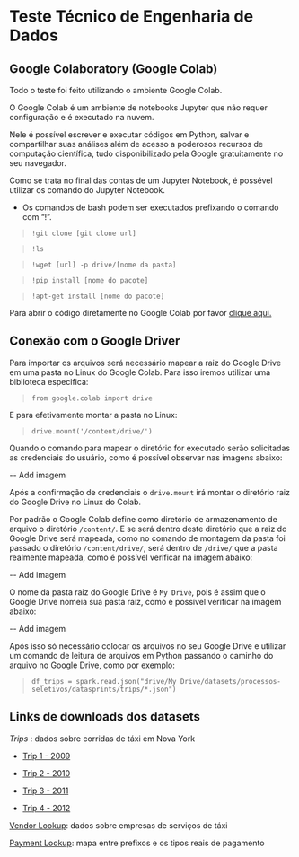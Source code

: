 # Teste Técnico de Engenharia de Dados


## Google Colaboratory (Google Colab)
Todo o teste foi feito utilizando o ambiente Google Colab. 

O Google Colab é um ambiente de notebooks Jupyter que não requer configuração e é executado na nuvem. 

Nele é possível escrever e executar códigos em Python, salvar e compartilhar suas análises além de acesso a poderosos recursos de computação científica, tudo disponibilizado pela Google gratuitamente no seu navegador.

Como se trata no final das contas de um Jupyter Notebook, é possével utilizar os comando do Jupyter Notebook.

* Os comandos de bash podem ser executados prefixando o comando com “!”.

> ```!git clone [git clone url]```

> ```!ls```

> ```!wget [url] -p drive/[nome da pasta]```

> ```!pip install [nome do pacote]```

> ```!apt-get install [nome do pacote]```


Para abrir o código diretamente no Google Colab por favor [clique aqui.](https://colab.research.google.com/drive/1jQ8l0p3irrfhwJOCRr-5i60SYhdQxZmK)



## Conexão com o Google Driver

Para importar os arquivos será necessário mapear a raiz do Google Drive em uma pasta no Linux do Google Colab. Para isso iremos utilizar uma biblioteca especifica:

> ```from google.colab import drive```

E para efetivamente montar a pasta no Linux:

> ```drive.mount('/content/drive/')```

Quando o comando para mapear o diretório for executado serão solicitadas as credenciais do usuário, como é possível observar nas imagens abaixo:

-- Add imagem

Após a confirmação de credenciais o ```drive.mount``` irá montar o diretório raiz do Google Drive no Linux do Colab.

Por padrão o Google Colab define como diretório de armazenamento de arquivo o diretório ```/content/```. E se será dentro deste diretório que a raiz do Google Drive será mapeada, como no comando de montagem da pasta foi passado o diretório ```/content/drive/```, será dentro de ```/drive/``` que a pasta realmente mapeada, como é possível verificar na imagem abaixo:

-- Add imagem

O nome da pasta raiz do Google Drive é ```My Drive```, pois é assim que o Google Drive nomeia sua pasta raiz, como é possível verificar na imagem abaixo:

-- Add imagem

Após isso só necessário colocar os arquivos no seu Google Drive e utilizar um comando de leitura de arquivos em Python passando o caminho do arquivo no Google Drive, como por exemplo:

> ```df_trips = spark.read.json("drive/My Drive/datasets/processos-seletivos/datasprints/trips/*.json")```



## Links de downloads dos datasets

_Trips_ : dados sobre corridas de táxi em Nova York
- [Trip 1 - 2009](https://s3.amazonaws.com/data-sprints-eng-test/data-sample_data-nyctaxi-trips-2009-json_corrigido.json)

- [Trip 2 - 2010](https://s3.amazonaws.com/data-sprints-eng-test/data-sample_data-nyctaxi-trips-2010-json_corrigido.json)

- [Trip 3 - 2011](https://s3.amazonaws.com/data-sprints-eng-test/data-sample_data-nyctaxi-trips-2011-json_corrigido.json)

- [Trip 4 - 2012](https://s3.amazonaws.com/data-sprints-eng-test/data-sample_data-nyctaxi-trips-2012-json_corrigido.json)

[Vendor Lookup](https://s3.amazonaws.com/data-sprints-eng-test/data-vendor_lookup-csv.csv): dados sobre empresas de serviços de táxi

[Payment Lookup](https://s3.amazonaws.com/data-sprints-eng-test/data-payment_lookup-csv.csv): mapa entre prefixos e os tipos reais de pagamento